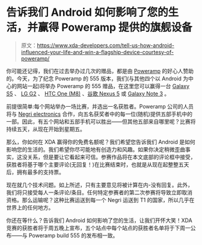 # 告诉我们 Android 如何影响了您的生活，并赢得 Poweramp 提供的旗舰设备

> 原文：<https://www.xda-developers.com/tell-us-how-android-influenced-your-life-and-win-a-flagship-device-courtesy-of-poweramp/>

你可能还记得，我们在过去举办过几次的赠品，都是由 [Poweramp](http://powerampapp.com/) 的好心人赞助的。今天，为了纪念 Poweramp 的 555 版本，我们(与其他四个以 Android 为中心的网站一起)将举办 Poweramp 的 555 赠品，在这里您可以赢得一台 [Galaxy S5](http://forum.xda-developers.com/galaxy-s5) 、 [LG G2](http://forum.xda-developers.com/lg-g2) 、 [HTC One (M8)](http://forum.xda-developers.com/htc-one-m8) 、[谷歌 Nexus 5](http://forum.xda-developers.com/google-nexus-5) 或 [Galaxy Note 3](http://forum.xda-developers.com/galaxy-note-3) 。

前提很简单:每个网站举办一场比赛，并选出一名获胜者。Poweramp 公司的人员将与 [Negri electronics](http://negrielectronics.com/) 合作，向五名获奖者中的每一位(随机)提供五部手机中的一部。因此，有五个网站和五部手机可以胜出——但其他五部来自哪里呢？比赛将持续五天，从现在开始到星期五。

那么，你如何在 XDA 赢得你的免费名额呢？我们希望您告诉我们 Android 是如何影响您的生活的。我们希望你尽可能地有创造力和风趣。如果你决定稍微歪曲事实，这没关系，但是要让它看起来可信。参赛作品将在本文底部的评论框中接受，获胜者将基于哪个主要评论(无回复！)在比赛结束时，也就是从现在起整整五天后，拥有最多的支持票。

现在就几个技术问题。如上所述，只有主要意见将被计算在内-没有回复。此外，我们将只接受每人一条评论/条目。任何特定参赛者的第二次参赛将导致立即取消资格。那么运输呢？这种比赛运送到每一个 Negri 运送到 T1 的国家，所以几乎在世界上的任何地方。

你还在等什么？告诉我们 Android 如何影响了您的生活，让我们开怀大笑！XDA 竞赛的获胜者将于周五晚上宣布，五个站点中每个站点的获胜者名单将于下周一公布——与 Poweramp build 555 的发布相一致。